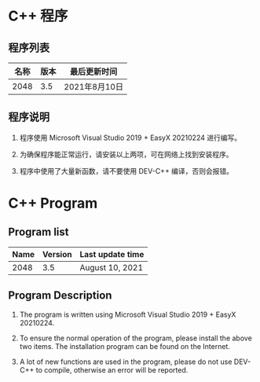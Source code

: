 # C++ 程序

## 程序列表

| 名称 | 版本 | 最后更新时间  |
| ---- | ---- | ------------- |
| 2048 | 3.5  | 2021年8月10日 |

## 程序说明

1. 程序使用 Microsoft Visual Studio 2019 + EasyX 20210224 进行编写。

2. 为确保程序能正常运行，请安装以上两项，可在网络上找到安装程序。

3. 程序中使用了大量新函数，请不要使用 DEV-C++ 编译，否则会报错。



   

# C++ Program

## Program list

| Name | Version | Last update time |
| ---- | ------- | ---------------- |
| 2048 | 3.5     | August 10, 2021  |

## Program Description

1. The program is written using Microsoft Visual Studio 2019 + EasyX 20210224.

2. To ensure the normal operation of the program, please install the above two items. The installation program can be found on the Internet.

3. A lot of new functions are used in the program, please do not use DEV-C++ to compile, otherwise an error will be reported.

